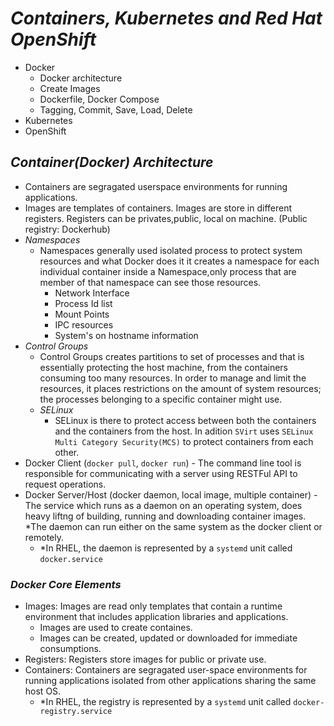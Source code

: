 # _Containers, Kubernetes and Red Hat OpenShift_
- Docker
  - Docker architecture
  - Create Images
  - Dockerfile, Docker Compose
  - Tagging, Commit, Save, Load, Delete
- Kubernetes
- OpenShift 

## _Container(Docker) Architecture_
- Containers are segragated userspace environments for running applications.
- Images are templates of containers. Images are store in different registers. Registers can be privates,public, local on machine. (Public registry: Dockerhub)  
- _Namespaces_
  - Namespaces generally used isolated process to protect system resources and what Docker does it it creates a namespace for each individual container inside a Namespace,only process that are member of that namespace can see those resources.
    - Network Interface
    - Process Id list
    - Mount Points
    - IPC resources
    - System's on hostname information
- _Control Groups_
  - Control Groups creates partitions to set of processes and that is essentially protecting the host machine, from the containers consuming too many resources. In order to manage and limit the resources, it places restrictions on the amount of system resources; the processes belonging to a specific container might use.
  - _SELinux_
    - SELinux is there to protect access between both the containers and the containers from the host. In adition `SVirt` uses `SELinux Multi Category Security(MCS)` to protect containers from each other.
- Docker Client (`docker pull`, `docker run`) - The command line tool is responsible for communicating with a server using RESTFul API to request operations.
- Docker Server/Host (docker daemon, local image, multiple container) - The service which runs as a daemon on an operating system, does heavy liftng of building, running and downloading container images. *The daemon can run either on the same system as the docker client or remotely.
  - *In RHEL, the daemon is represented by a `systemd` unit called `docker.service`
### _Docker Core Elements_
- Images: Images are read only templates that contain a runtime environment that includes application libraries and applications.
  - Images are used to create containes.
  - Images can be created, updated or downloaded for immediate consumptions.
- Registers: Registers store images for public or private use.
- Containers: Containers are segragated user-space environments for running applications isolated from other applications sharing the same host OS.
  - *In RHEL, the registry is represented by a `systemd` unit called `docker-registry.service`